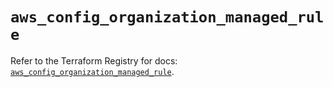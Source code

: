 # `aws_config_organization_managed_rule`

Refer to the Terraform Registry for docs: [`aws_config_organization_managed_rule`](https://registry.terraform.io/providers/hashicorp/aws/5.53.0/docs/resources/config_organization_managed_rule).
